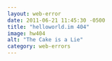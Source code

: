 ```yaml
---
layout: web-error
date: 2011-06-21 11:45:30 -0500
title: "helloworld.im 404"
image: hw404 
alt: "The Cake is a Lie"
category: web-errors
---
```

